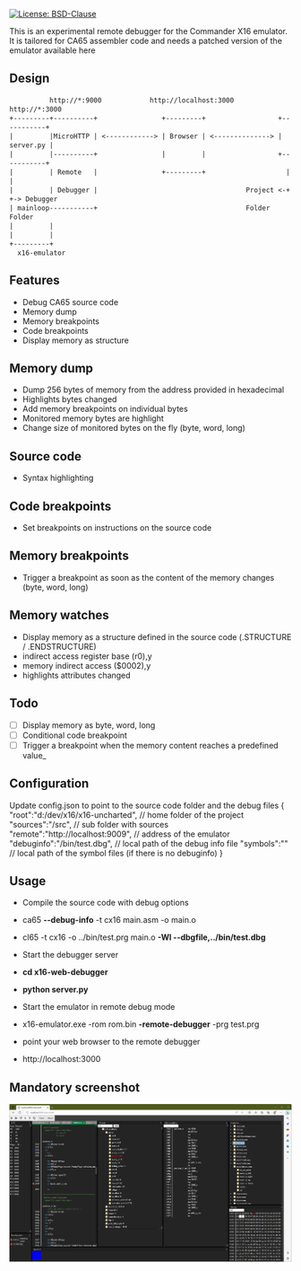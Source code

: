 [![License: BSD-Clause](https://img.shields.io/github/license/x16community/x16-emulator)](./LICENSE)

This is an experimental remote debugger for the Commander X16 emulator. It is tailored for CA65 assembler code and needs a patched version of the emulator available here

Design
------
```
          http://*:9000            http://localhost:3000           http://*:3000
+---------+----------+                +---------+                  +-----------+
|         |MicroHTTP | <------------> | Browser | <--------------> | server.py |
|         |----------+                |         |                  +-----------+
|         | Remote   |                +---------+                    |       |
|         | Debugger |                                     Project <-+       +-> Debugger 
| mainloop-----------+                                     Folder               Folder
|         |
|         |
+---------+
  x16-emulator
```

Features
--------
* Debug CA65 source code
* Memory dump
* Memory breakpoints
* Code breakpoints
* Display memory as structure

Memory dump
-----------
* Dump 256 bytes of memory from the address provided in hexadecimal
* Highlights bytes changed
* Add memory breakpoints on individual bytes
* Monitored memory bytes are highlight
* Change size of monitored bytes on the fly (byte, word, long)

Source code
-----------
* Syntax highlighting

Code breakpoints
----------------
* Set breakpoints on instructions on the source code

Memory breakpoints
------------------
* Trigger a breakpoint as soon as the content of the memory changes (byte, word, long)

Memory watches
--------------
* Display memory as a structure defined in the source code (.STRUCTURE / .ENDSTRUCTURE)
* indirect access register base (r0),y
* memory indirect access ($0002),y
* highlights attributes changed

Todo
----
* [ ] Display memory as byte, word, long
* [ ] Conditional code breakpoint
* [ ] Trigger a breakpoint when the memory content reaches a predefined value_

Configuration
-------------
Update config.json to point to the source code folder and the debug files
{
    "root":"d:/dev/x16/x16-uncharted",      // home folder of the project
    "sources":"/src",                       // sub folder with sources
    "remote":"http://localhost:9009",       // address of the emulator
    "debuginfo":"/bin/test.dbg",            // local path of the debug info file
    "symbols":""                            // local path of the symbol files (if there is no debuginfo)
}

Usage
-----
* Compile the source code with debug options
 * ca65 __--debug-info__ -t cx16 main.asm -o main.o
 * cl65 -t cx16 -o ../bin/test.prg main.o __-Wl --dbgfile,../bin/test.dbg__

* Start the debugger server
 * __cd x16-web-debugger__
 * __python server.py__

* Start the emulator in remote debug mode
 * x16-emulator.exe -rom rom.bin __-remote-debugger__ -prg test.prg

* point your web browser to the remote debugger
 * http://localhost:3000

 Mandatory screenshot
 --------------------
 ![IDE screenshot](/.gh/ide.jpg)